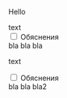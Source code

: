 Hello

<link rel="stylesheet" href="../techno.css?">
text

<div> 
	 <input type="checkbox" class="switch-label" id=xxx>
	 <label class=explanationbutton for=xxx><span class="switch-label">Обяснения</span></label>
	 <div class="explanation">
			bla bla bla
	 </div> 
</div>

text

<div> 
<input type="checkbox" class="switch-label" id=xxx2>
	 <label class=explanationbutton for=xxx2><span class="switch-label">Обяснения</span></label>
	 <div class="explanation">
			bla bla bla2
	 </div> 
 </div>
